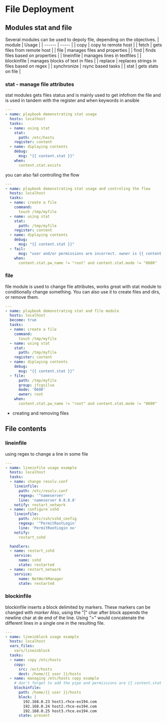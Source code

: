 # File Deployment

## Modules stat and file

Several modules can be used to depoly file, depending on the objectives.
| module | Usage |
| ------ | ----- |
| copy | copy to remote host |
| fetch | gets files from remote host |
| file | manages files and properties |
| find | finds files based on properties |
| lineinfile | manages lines in textfiles |
| blockinfile | manages blocks of text in files |
| replace | replaces strings in files based on regex |
| synchronize | rsync based tasks |
| stat | gets stats on file | 

### stat - manage file attributes

stat modules gets files status and is mainly used to get infofrom the file and is used in tandem with the register and when keywords in ansible

```yaml
---
- name: playbook demonstrating stat usage
  hosts: localhost
  tasks:
  - name: using stat
    stat:
      path: /etc/hosts
    register: content
  - name: diplaying contents 
    debug:
      msg: "{{ content.stat }}"
    when:
      content.stat.exists
```

you can also fail controlling the flow

```yaml
---
- name: playbook demonstrating stat usage and controling the flow
  hosts: localhost
  tasks:
  - name: create a file
    command:
      touch /tmp/myfile
  - name: using stat
    stat:
      path: /tmp/myfile
    register: content
  - name: diplaying contents 
    debug:
      msg: "{{ content.stat }}"
  - fail:
      msg: "user and/or permissions are incorrect. owner is {{ content.stat.pw_name }} and permissions are {{ content.stat.mode }}"
    when:
      content.stat.pw_name != "root" and content.stat.mode != "0600"
```

### file

file module is used to change file attributes, works great with stat module to conditionally change something. You can also use it to create files and dirs, or remove them.

```yaml
---
- name: playbook demonstrating stat and file module
  hosts: localhost
  become: true
  tasks:
  - name: create a file
    command:
      touch /tmp/myfile
  - name: using stat
    stat:
      path: /tmp/myfile
    register: content
  - name: diplaying contents 
    debug:
      msg: "{{ content.stat }}"
  - file:
      path: /tmp/myfile
      group: jfcgsilva
      mode: '0600'
      owner: root 
    when:
      content.stat.pw_name != "root" and content.stat.mode != "0600"
```

* creating and removing files


## File contents

### lineinfile

using regex to change a line in some file

```yaml
---
- name: lineinfile usage example
  hosts: localhost
  tasks:
  - name: change resolv.conf
    lineinfile:
      path: /etc/resolv.conf
      regexp: '^nameserver'
      line: 'nameserver 8.8.8.8'
    notify: restart_network
  - name: configure sshd
    lineinfile:
      path: /etc/ssh/sshd_config
      regexp: '^PermitRootLogin'
      line: 'PermitRootLogin no'
    notify:
      restart_sshd

  handlers:
  - name: restart_sshd
    service:
      name: sshd
      state: restarted
  - name: restart_network
    service:
      name: NetWorkManager
      state: restarted
```

### blockinfile

blockinfile inserts a block delimited by markers. These markers can be changed with *marker*
Also, using the "|" char after block appends the newline char at de end of the line. Using ">" would concatenate the different lines in a single one in the resulting file.

```yaml
---
- name: lineinblock usage example
  hosts: localhost
  vars_files:
    vars/lineinblock
  tasks:
  - name: copy /etc/hosts
    copy:
      src: /ect/hosts
      dest: /home/{{ user }}/hosts
  - name: managing /etc/hosts copy example
    # don't forget to add the pipe and permissions are {{ content.stat    .permissions }}
    blockinfile:
      path: /home/{{ user }}/hosts
      block: |
        192.168.0.23 host1.rhce-ex194.com
        192.168.0.24 host2.rhce-ex194.com
        192.168.0.25 host3.rhce.ex194.com
      state: present
```

